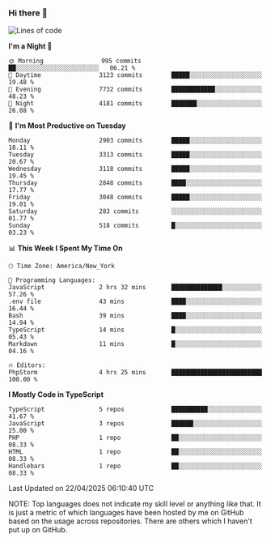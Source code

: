 ### Hi there 👋

<!--
**LynxJinxxy/LynxJinxxy** is a ✨ _special_ ✨ repository because its `README.md` (this file) appears on your GitHub profile.

Here are some ideas to get you started:

- 🔭 I’m currently working on ...
- 🌱 I’m currently learning ...
- 👯 I’m looking to collaborate on ...
- 🤔 I’m looking for help with ...
- 💬 Ask me about ...
- 📫 How to reach me: ...
- 😄 Pronouns: ...
- ⚡ Fun fact: ...
-->

<!--START_SECTION:waka-->
![Lines of code](https://img.shields.io/badge/From%20Hello%20World%20I%27ve%20Written-24.7%20million%20lines%20of%20code-blue)

**I'm a Night 🦉** 

```text
🌞 Morning                995 commits         ██░░░░░░░░░░░░░░░░░░░░░░░   06.21 % 
🌆 Daytime                3123 commits        █████░░░░░░░░░░░░░░░░░░░░   19.48 % 
🌃 Evening                7732 commits        ████████████░░░░░░░░░░░░░   48.23 % 
🌙 Night                  4181 commits        ███████░░░░░░░░░░░░░░░░░░   26.08 % 
```
📅 **I'm Most Productive on Tuesday** 

```text
Monday                   2903 commits        █████░░░░░░░░░░░░░░░░░░░░   18.11 % 
Tuesday                  3313 commits        █████░░░░░░░░░░░░░░░░░░░░   20.67 % 
Wednesday                3118 commits        █████░░░░░░░░░░░░░░░░░░░░   19.45 % 
Thursday                 2848 commits        ████░░░░░░░░░░░░░░░░░░░░░   17.77 % 
Friday                   3048 commits        █████░░░░░░░░░░░░░░░░░░░░   19.01 % 
Saturday                 283 commits         ░░░░░░░░░░░░░░░░░░░░░░░░░   01.77 % 
Sunday                   518 commits         █░░░░░░░░░░░░░░░░░░░░░░░░   03.23 % 
```


📊 **This Week I Spent My Time On** 

```text
🕑︎ Time Zone: America/New_York

💬 Programming Languages: 
JavaScript               2 hrs 32 mins       ██████████████░░░░░░░░░░░   57.26 % 
.env file                43 mins             ████░░░░░░░░░░░░░░░░░░░░░   16.44 % 
Bash                     39 mins             ████░░░░░░░░░░░░░░░░░░░░░   14.94 % 
TypeScript               14 mins             █░░░░░░░░░░░░░░░░░░░░░░░░   05.43 % 
Markdown                 11 mins             █░░░░░░░░░░░░░░░░░░░░░░░░   04.16 % 

🔥 Editors: 
PhpStorm                 4 hrs 25 mins       █████████████████████████   100.00 % 
```

**I Mostly Code in TypeScript** 

```text
TypeScript               5 repos             ██████████░░░░░░░░░░░░░░░   41.67 % 
JavaScript               3 repos             ██████░░░░░░░░░░░░░░░░░░░   25.00 % 
PHP                      1 repo              ██░░░░░░░░░░░░░░░░░░░░░░░   08.33 % 
HTML                     1 repo              ██░░░░░░░░░░░░░░░░░░░░░░░   08.33 % 
Handlebars               1 repo              ██░░░░░░░░░░░░░░░░░░░░░░░   08.33 % 
```




 Last Updated on 22/04/2025 06:10:40 UTC
<!--END_SECTION:waka-->
NOTE: Top languages does not indicate my skill level or anything like that. It is just a metric of which languages have been hosted by me on GitHub based on the usage across repositories. There are others which I haven't put up on GitHub.
